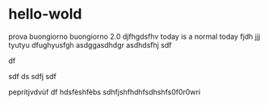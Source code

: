 # hello-wold
prova
buongiorno
buongiorno 2.0
djfhgdsfhv
today is a normal today
fjdh
jjj
tyutyu
dfughyusfgh
asdggasdhdgr
asdhdsfhj
sdf

df

sdf
ds
sdfj
sdf


pepritjvdvùf
df
hdsfèshfèbs
sdhfjshfhdhfsdhshfs0f0r0wri

